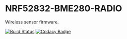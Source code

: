 # NRF52832-BME280-RADIO

Wireless sensor firmware.

[![Build Status](https://travis-ci.org/a5021/NRF52832-BME280-RADIO.svg?branch=master)](https://travis-ci.org/a5021/NRF52832-BME280-RADIO)      [![Codacy Badge](https://api.codacy.com/project/badge/Grade/2ee8473db6c04505956423381f942a58)](https://www.codacy.com/app/a5021/NRF52832-BME280-RADIO?utm_source=github.com&amp;utm_medium=referral&amp;utm_content=a5021/NRF52832-BME280-RADIO&amp;utm_campaign=Badge_Grade)
